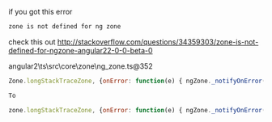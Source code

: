 if you got this error
````html
zone is not defined for ng zone
`````

check this out http://stackoverflow.com/questions/34359303/zone-is-not-defined-for-ngzone-angular22-0-0-beta-0

angular2\ts\src\core\zone\ng_zone.ts@352
````js
Zone.longStackTraceZone, {onError: function(e) { ngZone._notifyOnError(this, e); ***REMOVED******REMOVED***);

To

zone.longStackTraceZone, {onError: function(e) { ngZone._notifyOnError(this, e); ***REMOVED******REMOVED***);
````